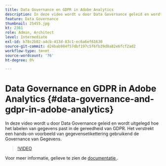 ```yaml
---
title: Data Governance en GDPR in Adobe Analytics
description: In deze video wordt u door Data Governance geleid en wordt uitgelegd hoe het labelen van gegevens past in de gereedheid van GDPR. Het verstrekt een hands-on voorbeeld van gegevensetikettering gebruikend de Governance van Gegevens.
feature: Data Governance
thumbnail: 25455.jpg
kt: 2361
role: Admin, Architect
level: Intermediate
exl-id: b78c2b02-a4cb-413d-83c1-ec6a6ef61630
source-git-commit: d24bab984f57dbf197c5f6fb39d0a82e6fcf2ad2
workflow-type: tm+mt
source-wordcount: '76'
ht-degree: 0%

---
```


# Data Governance en GDPR in Adobe Analytics {#data-governance-and-gdpr-in-adobe-analytics}

In deze video wordt u door Data Governance geleid en wordt uitgelegd hoe het labelen van gegevens past in de gereedheid van GDPR. Het verstrekt een hands-on voorbeeld van gegevensetikettering gebruikend de Governance van Gegevens.

>[!VIDEO](https://video.tv.adobe.com/v/25455/?quality=12&learn=on)

Voor meer informatie, gelieve te zien de [ documentatie ](https://experienceleague.adobe.com/docs/analytics/admin/data-governance/an-gdpr-overview.html?lang=nl-NL).
